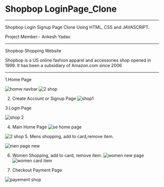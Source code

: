 # Shopbop LoginPage_Clone

________________________________________

Shopbop Login Signup Page Clone Using HTML, CSS and JAVASCRIPT.

Project Member:- Ankesh Yadav.
___________________________________________

Shopbop Shopping Website

Shopbop is a US online fashion apparel and accessories shop opened in 1999. It has been a subsidiary of Amazon.com since 2006
___________________________________________________

1.Home Page

![homw navbar](https://user-images.githubusercontent.com/92791586/160887594-39ad2bff-b205-4424-844f-3788913b4c67.PNG)
  ![2 shop](https://user-images.githubusercontent.com/92791586/160887065-f0511981-7ce9-4113-a9e3-c67809d40927.PNG)


2. Create Account or Signup Page
 ![shop1](https://user-images.githubusercontent.com/92791586/160384100-2a41c9a2-e5aa-4141-98f9-dd069ffd9c96.PNG)
 
 3.Login Page
 
![shop 2](https://user-images.githubusercontent.com/92791586/160384275-db15bcd1-ce6b-49bf-9a20-93fb805c096d.PNG)

4. Main Home Page
   ![se home page](https://user-images.githubusercontent.com/92791586/160888355-3541cf9c-6ad4-4256-bbe4-9f5ea8ab57e8.PNG)
   
  ![2 shop](https://user-images.githubusercontent.com/92791586/160887065-f0511981-7ce9-4113-a9e3-c67809d40927.PNG)
5. Mens shopping, add to card,remove item.
  
 

![men page new](https://user-images.githubusercontent.com/92791586/161197682-66f938cb-8cc9-42c4-9a96-d6b260b02a28.PNG)
 
 6. Women Shopping, add to card, remove item.
  ![women new page](https://user-images.githubusercontent.com/92791586/161197508-b972c72b-59b2-4f3f-9a67-6fb6f0f2805f.PNG)
![women card item](https://user-images.githubusercontent.com/92791586/160387103-858a27e6-7c39-4a53-9d97-cfc8f7ccce4e.PNG)

7. Checkout Payment Page

  ![payement shop](https://user-images.githubusercontent.com/92791586/160386490-604cda3e-afa0-4e35-b2fc-ada1af604939.PNG)

 
